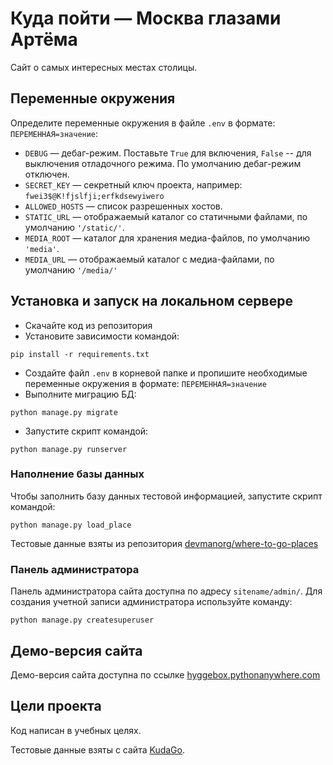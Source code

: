 # Куда пойти — Москва глазами Артёма


Сайт о самых интересных местах столицы.

## Переменные окружения
Определите переменные окружения в файле `.env` в формате: `ПЕРЕМЕННАЯ=значение`:
- `DEBUG` — дебаг-режим. Поставьте `True` для включения, `False` -- для 
выключения отладочного режима. По умолчанию дебаг-режим отключен.
- `SECRET_KEY` — секретный ключ проекта, например: `fwei3$@K!fjslfji;erfkdsewyiwero`
- `ALLOWED_HOSTS` — список разрешенных хостов.
- `STATIC_URL` — отображаемый каталог со статичными файлами, по умолчанию `'/static/'`. 
- `MEDIA_ROOT` — каталог для хранения медиа-файлов, по умолчанию `'media'`.
- `MEDIA_URL` — отображаемый каталог с медиа-файлами, по умолчанию `'/media/'`

## Установка и запуск на локальном сервере
- Скачайте код из репозитория
- Установите зависимости командой:
```shell
pip install -r requirements.txt
```
- Создайте файл `.env` в корневой папке и пропишите необходимые переменные 
окружения в формате: `ПЕРЕМЕННАЯ=значение`
- Выполните миграцию БД:
```commandline
python manage.py migrate
```
- Запустите скрипт командой:
```commandline
python manage.py runserver
```

### Наполнение базы данных
Чтобы заполнить базу данных тестовой информацией, запустите скрипт командой:
```commandline
python manage.py load_place
```
Тестовые данные взяты из репозитория [devmanorg/where-to-go-places](https://github.com/devmanorg/where-to-go-places)

### Панель администратора
Панель администратора сайта доступна по адресу `sitename/admin/`. Для
создания учетной записи администратора используйте команду:
```commandline
python manage.py createsuperuser
```

## Демо-версия сайта
Демо-версия сайта доступна по ссылке [hyggebox.pythonanywhere.com](http://hyggebox.pythonanywhere.com/)

## Цели проекта
Код написан в учебных целях.

Тестовые данные взяты с сайта [KudaGo](https://kudago.com/).